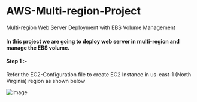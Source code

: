 # AWS-Multi-region-Project
Multi-region Web Server Deployment with EBS Volume Management

#### In this project we are going to deploy web server in multi-region and manage the EBS volume.

#### Step 1 :-

Refer the EC2-Configuration file to create EC2 Instance in us-east-1 (North Virginia) region as shown below

![image](https://github.com/ajaydabe/AWS-Multi-region-Project/assets/160045230/c62f15cb-f5a9-4daa-8f21-d5cb16258be7)


